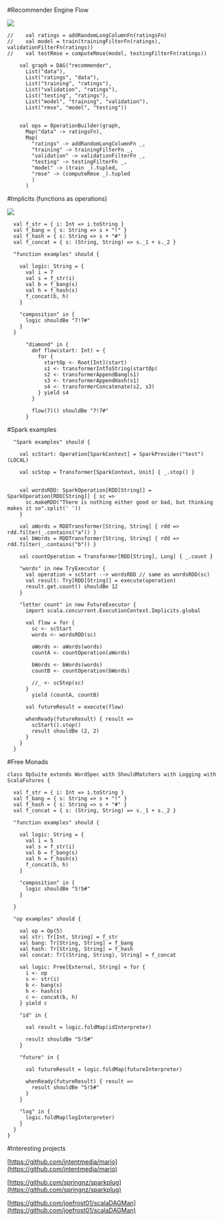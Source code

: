 #Recommender Engine Flow

![ ](flows.png)   
         
    //    val ratings = addRandomLongColumnFn(ratingsFn)
    //    val model = train(trainingFilterFn(ratings), validationFilterFn(ratings))
    //    val testRmse = computeRmse(model, testingFilterFn(ratings))
    
        val graph = DAG("recommender",
          List("data"),
          List("ratings", "data"),
          List("training", "ratings"),
          List("validation", "ratings"),
          List("testing", "ratings"),
          List("model", "training", "validation"),
          List("rmse", "model", "testing"))
    
    
        val ops = OperationBuilder(graph,
          Map("data" -> ratingsFn),
          Map(
            "ratings" -> addRandomLongColumnFn _,
            "training" -> trainingFilterFn _,
            "validation" -> validationFilterFn _,
            "testing" -> testingFilterFn _,
            "model" -> (train _).tupled,
            "rmse" -> (computeRmse _).tupled
            )
          )
         
              
#Implicits (functions as operations)

![ ](diamond.png) 
             
      val f_str = { i: Int => i.toString }
      val f_bang = { s: String => s + "!" }
      val f_hash = { s: String => s + "#" }
      val f_concat = { s: (String, String) => s._1 + s._2 }
    
      "function examples" should {
    
        val logic: String = {
          val i = 7
          val s = f_str(i)
          val b = f_bang(s)
          val h = f_hash(s)
          f_concat(b, h)
        }
    
        "composition" in {
          logic shouldBe "7!7#"
        }
      }
      
          "diamond" in {
            def flow(start: Int) = {
              for {
                startOp <- Root[Int](start)
                s1 <- transformerIntToString(startOp)
                s2 <- transformerAppendBang(s1)
                s3 <- transformerAppendHash(s1)
                s4 <- transformerConcatenate(s2, s3)
              } yield s4
            }
      
            flow(7)() shouldBe "7!7#"
          }
  
  
                
#Spark examples             
        
      "Spark examples" should {
    
        val scStart: Operation[SparkContext] = SparkProvider("test")(LOCAL)
    
        val scStop = Transformer[SparkContext, Unit] { _.stop() }
    
    
        val wordsRDD: SparkOperation[RDD[String]] = SparkOperation[RDD[String]] { sc =>
          sc.makeRDD("There is nothing either good or bad, but thinking makes it so".split(' '))
        }
    
        val aWords = RDDTransformer[String, String] { rdd => rdd.filter(_.contains("a")) }
        val bWords = RDDTransformer[String, String] { rdd => rdd.filter(_.contains("b")) }
    
        val countOperation = Transformer[RDD[String], Long] { _.count }
    
        "words" in new TryExecutor {
          val operation = scStart --> wordsRDD // same as wordsRDD(sc)
          val result: Try[RDD[String]] = execute(operation)
          result.get.count() shouldBe 12
        }
    
        "letter count" in new FutureExecutor {
          import scala.concurrent.ExecutionContext.Implicits.global
    
          val flow = for {
            sc <- scStart
            words <- wordsRDD(sc)
    
            aWords <- aWords(words)
            countA <- countOperation(aWords)
    
            bWords <- bWords(words)
            countB <- countOperation(bWords)
    
            //_ <- scStop(sc)
          }
            yield (countA, countB)
    
          val futureResult = execute(flow)
    
          whenReady(futureResult) { result =>
            scStart().stop()
            result shouldBe (2, 2)
          }
        }
      }
  
#Free Monads

    class OpSuite extends WordSpec with ShouldMatchers with Logging with ScalaFutures {
    
      val f_str = { i: Int => i.toString }
      val f_bang = { s: String => s + "!" }
      val f_hash = { s: String => s + "#" }
      val f_concat = { s: (String, String) => s._1 + s._2 }
    
      "function examples" should {
    
        val logic: String = {
          val i = 5
          val s = f_str(i)
          val b = f_bang(s)
          val h = f_hash(s)
          f_concat(b, h)
        }
    
        "composition" in {
          logic shouldBe "5!5#"
        }
    
      }
    
      "op examples" should {
    
        val op = Op(5)
        val str: Tr[Int, String] = f_str
        val bang: Tr[String, String] = f_bang
        val hash: Tr[String, String] = f_hash
        val concat: Tr[(String, String), String] = f_concat
    
        val logic: Free[External, String] = for {
          i <- op
          s <- str(i)
          b <- bang(s)
          h <- hash(s)
          c <- concat(b, h)
        } yield c
    
        "id" in {
    
          val result = logic.foldMap(idInterpreter)
    
          result shouldBe "5!5#"
        }
    
        "future" in {
    
          val futureResult = logic.foldMap(futureInterpreter)
    
          whenReady(futureResult) { result =>
            result shouldBe "5!5#"
          }
        }
    
        "log" in {
          logic.foldMap(logInterpreter)
        }
      }
    }
    
#Interesting projects

[https://github.com/intentmedia/mario](https://github.com/intentmedia/mario)

[https://github.com/springnz/sparkplug](https://github.com/springnz/sparkplug)

[https://github.com/joefrost01/scalaDAGMan](https://github.com/joefrost01/scalaDAGMan)